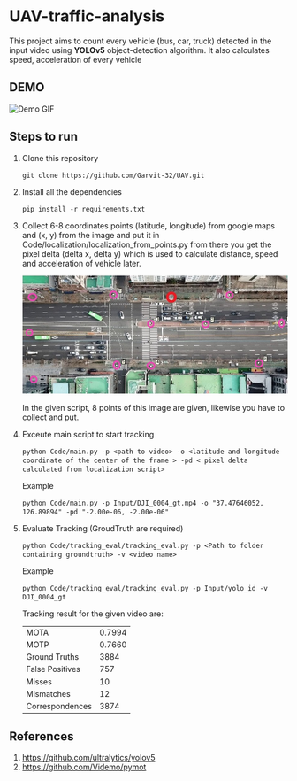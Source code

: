 # UAV-traffic-analysis

This project aims to count every vehicle (bus, car, truck) detected in the input video using **YOLOv5** object-detection algorithm. It also calculates speed, acceleration of every vehicle 

## DEMO  

![Demo GIF](Images/DJI_0004_gt_deep_sort.gif)

## Steps to run   

1. Clone this repository  

    ```
    git clone https://github.com/Garvit-32/UAV.git
    ```    

 2. Install all the dependencies  

    ```  
    pip install -r requirements.txt   
    ```  

3. Collect 6-8 coordinates points (latitude, longitude) from google maps and (x, y) from the image and put it in Code/localization/localization_from_points.py from there you get the pixel delta (delta x, delta y) which is used to calculate distance, speed and acceleration of vehicle later.


    ![Localization](Images/groundpoints_marked.jpg)

    In the given script, 8 points of this image are given, likewise you have to collect and put. 


4. Exceute main script to start tracking 

    ```  
    python Code/main.py -p <path to video> -o <latitude and longitude coordinate of the center of the frame > -pd < pixel delta calculated from localization script>  
    ```
    Example  
    ```  
    python Code/main.py -p Input/DJI_0004_gt.mp4 -o "37.47646052, 126.89894" -pd "-2.00e-06, -2.00e-06"
    ```  

5. Evaluate Tracking (GroudTruth are required)

    ```  
    python Code/tracking_eval/tracking_eval.py -p <Path to folder containing groundtruth> -v <video name> 
    ```
    Example  
    ```  
    python Code/tracking_eval/tracking_eval.py -p Input/yolo_id -v DJI_0004_gt
    ```  

    Tracking result for the given video are: 
    <table>
    <tr>
        <td>MOTA</td>
        <td>0.7994</td>
    </tr>
    <tr>
        <td>MOTP</td>
        <td>0.7660</td>
    </tr>
    <tr>
        <td>Ground Truths</td>
        <td>3884</td>
    </tr>
    <tr>
        <td>False Positives</td>
        <td>757</td>
    </tr>
    <tr>
        <td>Misses</td>
        <td>10</td>
    </tr>
    <tr>
        <td>Mismatches</td>
        <td>12</td>
    </tr>
    <tr>
        <td>Correspondences</td>
        <td>3874</td>
    </tr>
    </table>


## References
1. https://github.com/ultralytics/yolov5
2. https://github.com/Videmo/pymot